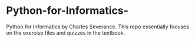 # Python-for-Informatics-
Python for Informatics by Charles Severance. 
This repo essentially focuses on the exercise files and quizzes in the textbook.
